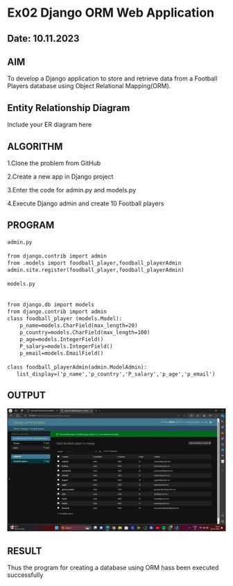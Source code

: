 # Ex02 Django ORM Web Application
## Date: 10.11.2023

## AIM
To develop a Django application to store and retrieve data from a Football Players database using Object Relational Mapping(ORM).

## Entity Relationship Diagram

Include your ER diagram here

## ALGORITHM 

1.Clone the problem from GitHub


2.Create a new app in Django project


3.Enter the code for admin.py and models.py


4.Execute Django admin and create 10 Football players

## PROGRAM
```
admin.py

from django.contrib import admin
from .models import foodball_player,foodball_playerAdmin
admin.site.register(foodball_player,foodball_playerAdmin)

models.py


from django.db import models
from django.contrib import admin
class foodball_player (models.Model):
    p_name=models.CharField(max_length=20)
    p_country=models.CharField(max_length=100)
    p_age=models.IntegerField()
    P_salary=models.IntegerField()
    p_email=models.EmailField()

class foodball_playerAdmin(admin.ModelAdmin):
   list_display=('p_name','p_country','P_salary','p_age','p_email')

```
## OUTPUT
![Alt text](<Screenshot (5).png>)

## RESULT
Thus the program for creating a database using ORM hass been executed successfully
